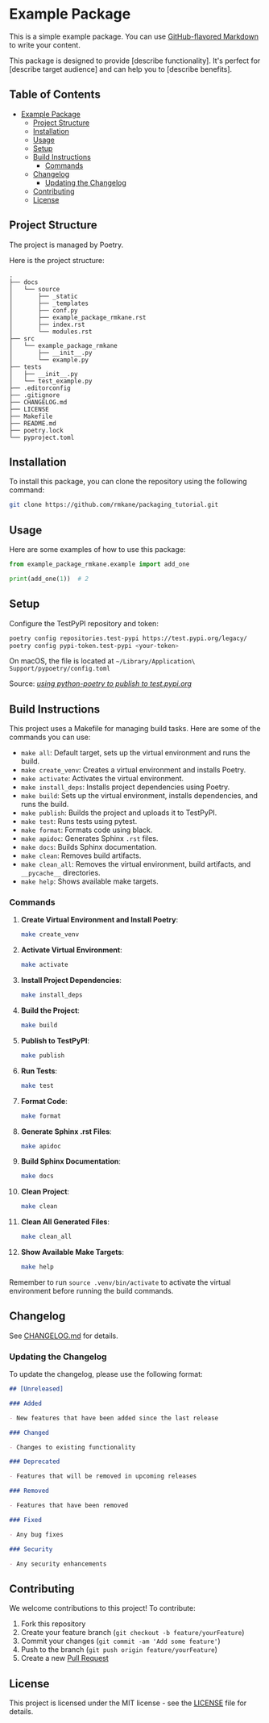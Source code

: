 # Example Package

This is a simple example package. You can use
[GitHub-flavored Markdown](https://guides.github.com/features/mastering-markdown/)
to write your content.

This package is designed to provide [describe functionality]. It's perfect for [describe target audience] and can help
you to [describe benefits].

## Table of Contents

- [Example Package](#example-package)
    - [Project Structure](#project-structure)
    - [Installation](#installation)
    - [Usage](#usage)
    - [Setup](#setup)
    - [Build Instructions](#build-instructions)
        - [Commands](#commands)
    - [Changelog](#changelog)
        - [Updating the Changelog](#updating-the-changelog)
    - [Contributing](#contributing)
    - [License](#license)

## Project Structure

The project is managed by Poetry.

Here is the project structure:

```plaintext
.
├── docs
│   └── source
│       ├── _static
│       ├── _templates
│       ├── conf.py
│       ├── example_package_rmkane.rst
│       ├── index.rst
│       └── modules.rst
├── src
│   └── example_package_rmkane
│       ├── __init__.py
│       └── example.py
├── tests
│   ├── __init__.py
│   └── test_example.py
├── .editorconfig
├── .gitignore
├── CHANGELOG.md
├── LICENSE
├── Makefile
├── README.md
├── poetry.lock
└── pyproject.toml

```

## Installation

To install this package, you can clone the repository using the following command:

```sh
git clone https://github.com/rmkane/packaging_tutorial.git
```

## Usage

Here are some examples of how to use this package:

```python
from example_package_rmkane.example import add_one

print(add_one(1))  # 2
```

## Setup

Configure the TestPyPI repository and token:

```sh
poetry config repositories.test-pypi https://test.pypi.org/legacy/
poetry config pypi-token.test-pypi <your-token>
```

On macOS, the file is located at `~/Library/Application\ Support/pypoetry/config.toml`

Source: [_using python-poetry to publish to test.pypi.org_](https://stackoverflow.com/a/72524326/1762224)

## Build Instructions

This project uses a Makefile for managing build tasks. Here are some of the commands you can use:

- `make all`: Default target, sets up the virtual environment and runs the build.
- `make create_venv`: Creates a virtual environment and installs Poetry.
- `make activate`: Activates the virtual environment.
- `make install_deps`: Installs project dependencies using Poetry.
- `make build`: Sets up the virtual environment, installs dependencies, and runs the build.
- `make publish`: Builds the project and uploads it to TestPyPI.
- `make test`: Runs tests using pytest.
- `make format`: Formats code using black.
- `make apidoc`: Generates Sphinx `.rst` files.
- `make docs`: Builds Sphinx documentation.
- `make clean`: Removes build artifacts.
- `make clean_all`: Removes the virtual environment, build artifacts, and `__pycache__` directories.
- `make help`: Shows available make targets.

### Commands

1. **Create Virtual Environment and Install Poetry**:
    ```sh
    make create_venv
    ```

2. **Activate Virtual Environment**:
    ```sh
    make activate
    ```

3. **Install Project Dependencies**:
    ```sh
    make install_deps
    ```

4. **Build the Project**:
    ```sh
    make build
    ```

5. **Publish to TestPyPI**:
    ```sh
    make publish
    ```

6. **Run Tests**:
    ```sh
    make test
    ```

7. **Format Code**:
    ```sh
    make format
    ```

8. **Generate Sphinx .rst Files**:
    ```sh
    make apidoc
    ```

9. **Build Sphinx Documentation**:
    ```sh
    make docs
    ```

10. **Clean Project**:
    ```sh
    make clean
    ```

11. **Clean All Generated Files**:
    ```sh
    make clean_all
    ```

12. **Show Available Make Targets**:
    ```sh
    make help
    ```

Remember to run `source .venv/bin/activate` to activate the virtual environment before running the build commands.

## Changelog

See [CHANGELOG.md](CHANGELOG.md) for details.

### Updating the Changelog

To update the changelog, please use the following format:

```markdown
## [Unreleased]

### Added

- New features that have been added since the last release

### Changed

- Changes to existing functionality

### Deprecated

- Features that will be removed in upcoming releases

### Removed

- Features that have been removed

### Fixed

- Any bug fixes

### Security

- Any security enhancements
```

## Contributing

We welcome contributions to this project! To contribute:

1. Fork this repository
2. Create your feature branch (`git checkout -b feature/yourFeature`)
3. Commit your changes (`git commit -am 'Add some feature'`)
4. Push to the branch (`git push origin feature/yourFeature`)
5. Create a new [Pull Request](https://github.com/rmkane/packaging_tutorial/pulls)

## License

This project is licensed under the MIT license - see the [LICENSE](LICENSE) file for details.
